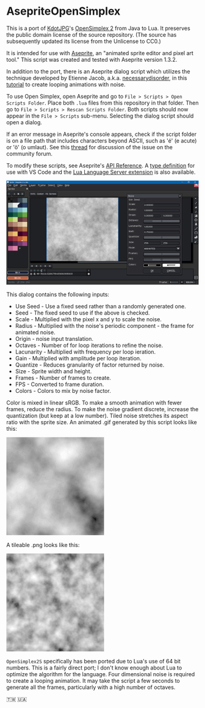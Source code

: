 # AsepriteOpenSimplex

This is a port of [KdotJPG](https://github.com/KdotJPG)'s [OpenSimplex 2](https://github.com/KdotJPG/OpenSimplex2) from Java to Lua. It preserves the public domain license of the source repository. (The source has subsequently updated its license from the Unlicense to CC0.)

It is intended for use with [Aseprite](https://www.aseprite.org/), an "animated sprite editor and pixel art tool." This script was created and tested with Aseprite version 1.3.2.

In addition to the port, there is an Aseprite dialog script which utilizes the technique developed by Etienne Jacob, a.k.a. [necessarydisorder](https://necessarydisorder.wordpress.com), in this [tutorial](https://necessarydisorder.wordpress.com/2017/11/15/drawing-from-noise-and-then-making-animated-loopy-gifs-from-there/) to create looping animations with noise.

To use Open Simplex, open Aseprite and go to `File > Scripts > Open Scripts Folder`. Place both `.lua` files from this repository in that folder. Then go to `File > Scripts > Rescan Scripts Folder`. Both scripts should now appear in the `File > Scripts` sub-menu. Selecting the dialog script should open a dialog.

If an error message in Aseprite's console appears, check if the script folder is on a file path that includes characters beyond ASCII, such as 'é' (e acute) or 'ö' (o umlaut). See this [thread](https://community.aseprite.org/t/script-folder-path-cannot-open-no-such-file-or-directory/16818) for discussion of the issue on the community forum.

To modify these scripts, see Aseprite's [API Reference](https://github.com/aseprite/api). A [type definition](https://github.com/behreajj/aseprite-type-definition) for use with VS Code and the [Lua Language Server extension](https://github.com/LuaLS/lua-language-server) is also available.

![Dialog Screen](dialogScreenCap.png)

This dialog contains the following inputs:

 - Use Seed - Use a fixed seed rather than a randomly generated one.
 - Seed - The fixed seed to use if the above is checked.
 - Scale - Multiplied with the pixel x and y to scale the noise.
 - Radius - Multiplied with the noise's periodic component - the frame for animated noise.
 - Origin - noise input translation.
 - Octaves - Number of for loop iterations to refine the noise.
 - Lacunarity - Multiplied with frequency per loop ieration.
 - Gain - Multiplied with amplitude per loop iteration.
 - Quantize - Reduces granularity of factor returned by noise.
 - Size - Sprite width and height.
 - Frames - Number of frames to create.
 - FPS - Converted to frame duration.
 - Colors - Colors to mix by noise factor.

Color is mixed in linear sRGB. To make a smooth animation with fewer frames, reduce the radius. To make the noise gradient discrete, increase the quantization (but keep at a low number). Tiled noise stretches its aspect ratio with the sprite size. An animated .gif generated by this script looks like this:

![Animated](animNoise.gif)

A tileable .png looks like this:

![Tiled](tiledNoise.png)

`OpenSimplex2S` specifically has been ported due to Lua's use of 64 bit numbers. This is a fairly direct port; I don't know enough about Lua to optimize the algorithm for the language. Four dimensional noise is required to create a looping animation. It may take the script a few seconds to generate all the frames, particularly with a high number of octaves.

🇹🇼 🇺🇦